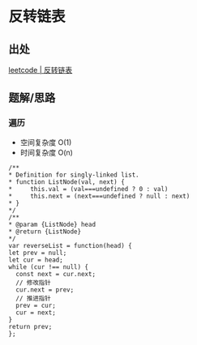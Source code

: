 # 反转链表

## 出处

[leetcode | 反转链表](https://leetcode-cn.com/problems/reverse-linked-list/)

## 题解/思路

### 遍历

- 空间复杂度 O(1)
- 时间复杂度 O(n)

```
/**
* Definition for singly-linked list.
* function ListNode(val, next) {
*     this.val = (val===undefined ? 0 : val)
*     this.next = (next===undefined ? null : next)
* }
*/
/**
* @param {ListNode} head
* @return {ListNode}
*/
var reverseList = function(head) {
let prev = null;
let cur = head;
while (cur !== null) {
  const next = cur.next;
  // 修改指针
  cur.next = prev;
  // 推进指针
  prev = cur;
  cur = next;
}
return prev;
};
```
